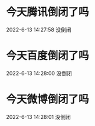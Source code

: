 # 今天腾讯倒闭了吗

2022-6-13 14:27:58 没倒闭

# 今天百度倒闭了吗

2022-6-13 14:28:00 没倒闭

# 今天微博倒闭了吗

2022-6-13 14:28:01 没倒闭

